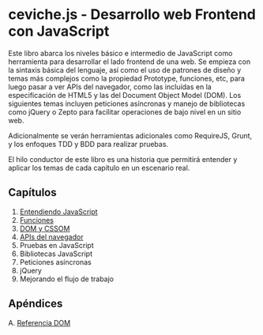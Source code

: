 # ceviche.js - Desarrollo web Frontend con JavaScript

Este libro abarca los niveles básico e intermedio de JavaScript como herramienta para desarrollar el lado frontend de una web. Se empieza con la sintaxis básica del lenguaje, así como el uso de patrones de diseño y temas más complejos como la propiedad Prototype, funciones, etc, para luego pasar a ver APIs del navegador, como las incluídas en la especificación de HTML5 y las del Document Object Model (DOM). Los siguientes temas incluyen peticiones asíncronas y manejo de bibliotecas como jQuery o Zepto para facilitar operaciones de bajo nivel en un sitio web.

Adicionalmente se verán herramientas adicionales como RequireJS, Grunt, y los enfoques TDD y BDD para realizar pruebas.

El hilo conductor de este libro es una historia que permitirá entender y aplicar los temas de cada capítulo en un escenario real.

## Capítulos
1. [Entendiendo JavaScript](1-javascript.md)
2. [Funciones](2-funciones.md)
3. [DOM y CSSOM](3-dom-cssom.md)
4. [APIs del navegador](4-apis-navegador.md)
5. Pruebas en JavaScript
6. Bibliotecas JavaScript
7. Peticiones asíncronas
8. jQuery
9. Mejorando el flujo de trabajo

## Apéndices
A. [Referencia DOM](a-dom.md)